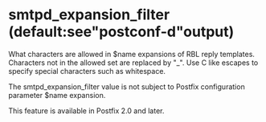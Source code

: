 # smtpd_expansion_filter (default:see"postconf-d"output) 


What characters are allowed in $name expansions of RBL reply
templates. Characters not in the allowed set are replaced by "_".
Use C like escapes to specify special characters such as whitespace.



The smtpd_expansion_filter value is not subject to Postfix configuration
parameter $name expansion.



This feature is available in Postfix 2.0 and later.



